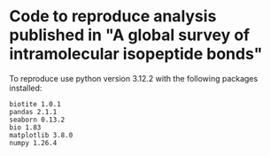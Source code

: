 # Code to reproduce analysis published in "A global survey of intramolecular isopeptide bonds"

To reproduce use python version 3.12.2 with the following packages installed:

    biotite 1.0.1
    pandas 2.1.1
    seaborn 0.13.2
    bio 1.83
    matplotlib 3.8.0
    numpy 1.26.4
